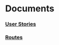 # Documents
### [User Stories](https://github.com/xternprojects/fundfest-documentation/wiki/Users)
### [Routes](https://github.com/xternprojects/fundfest-documentation/wiki/Routes)
